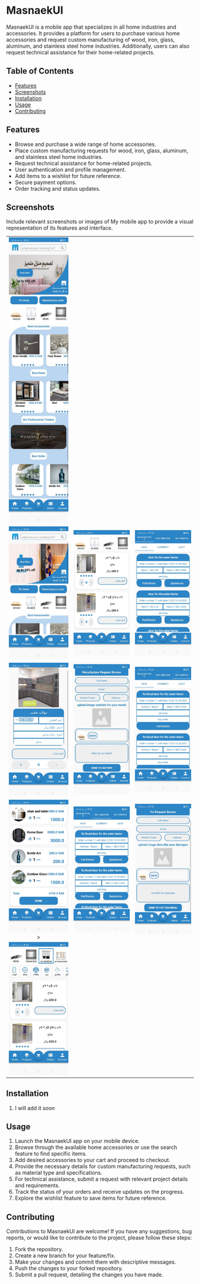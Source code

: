 # MasnaekUI

MasnaekUI is a mobile app that specializes in all home industries and accessories. It provides a platform for users to purchase various home accessories and request custom manufacturing of wood, iron, glass, aluminum, and stainless steel home industries. Additionally, users can also request technical assistance for their home-related projects.

## Table of Contents
- [Features](#features)
- [Screenshots](#screenshots)
- [Installation](#installation)
- [Usage](#usage)
- [Contributing](#contributing)

## Features

- Browse and purchase a wide range of home accessories.
- Place custom manufacturing requests for wood, iron, glass, aluminum, and stainless steel home industries.
- Request technical assistance for home-related projects.
- User authentication and profile management.
- Add items to a wishlist for future reference.
- Secure payment options.
- Order tracking and status updates.

## Screenshots

Include relevant screenshots or images of My mobile app to provide a visual representation of its features and interface.
<table>
  <tr>
    <td>
      <img src="https://github.com/alaaEzz1/MasnaekUI/blob/master/app/src/main/res/screenshots/v1/photo_2023-07-11_14-20-11%20(2).jpg" alt="Screenshot 4" width="200px">
    </td>
  </tr>
  <tr>
    <td align="center">
      <img src="https://github.com/alaaEzz1/MasnaekUI/blob/master/app/src/main/res/screenshots/v1/photo_2023-07-11_14-20-11%20(3).jpg" alt="Screenshot 1" width="200px">
    </td>
    <td align="center">
      <img src="https://github.com/alaaEzz1/MasnaekUI/blob/master/app/src/main/res/screenshots/v1/photo_2023-07-11_14-20-11.jpg" alt="Screenshot 2" width="200px">
    </td>
    <td align="center">
      <img src="https://github.com/alaaEzz1/MasnaekUI/blob/master/app/src/main/res/screenshots/v1/photo_2023-07-11_14-20-08%20(2).jpg" alt="Screenshot 2" width="200px">
    </td>
  </tr>
  <tr>
    <td align="center">
      <img src="https://github.com/alaaEzz1/MasnaekUI/blob/master/app/src/main/res/screenshots/v1/55555555555555555555.jpg" alt="Screenshot 3" width="200px">
    </td>
    <td align="center">
      <img src="https://github.com/alaaEzz1/MasnaekUI/blob/master/app/src/main/res/screenshots/v1/photo_2023-07-11_14-20-03.jpg" alt="Screenshot 4" width="200px">
    </td>
    <td align="center">
      <img src="https://github.com/alaaEzz1/MasnaekUI/blob/master/app/src/main/res/screenshots/v1/photo_2023-07-11_14-20-06.jpg" alt="Screenshot 4" width="200px">
    </td>
  </tr>
  <tr>
    <td align="center">
      <img src="https://github.com/alaaEzz1/MasnaekUI/blob/master/app/src/main/res/screenshots/v1/photo_2023-07-11_14-20-09.jpg" alt="Screenshot 3" width="200px">>
    </td>
    <td align="center">
      <img src="https://github.com/alaaEzz1/MasnaekUI/blob/master/app/src/main/res/screenshots/v1/photo_2023-07-11_14-20-07.jpg" alt="Screenshot 4" width="200px">
    </td>
    <td align="center">
      <img src="https://github.com/alaaEzz1/MasnaekUI/blob/master/app/src/main/res/screenshots/v1/photo_2023-07-11_14-20-08.jpg" alt="Screenshot 4" width="200px">
    </td>
  </tr>
  <tr>
    <td align="center">
      <img src="https://github.com/alaaEzz1/MasnaekUI/blob/master/app/src/main/res/screenshots/v1/photo_2023-07-11_14-20-10.jpg" alt="Screenshot 3" width="200px">
    </td>
  </tr>
</table>


## Installation

1. I will add it soon

## Usage

1. Launch the MasnaekUI app on your mobile device.
2. Browse through the available home accessories or use the search feature to find specific items.
3. Add desired accessories to your cart and proceed to checkout.
4. Provide the necessary details for custom manufacturing requests, such as material type and specifications.
5. For technical assistance, submit a request with relevant project details and requirements.
6. Track the status of your orders and receive updates on the progress.
7. Explore the wishlist feature to save items for future reference.

## Contributing

Contributions to MasnaekUI are welcome! If you have any suggestions, bug reports, or would like to contribute to the project, please follow these steps:

1. Fork the repository.
2. Create a new branch for your feature/fix.
3. Make your changes and commit them with descriptive messages.
4. Push the changes to your forked repository.
5. Submit a pull request, detailing the changes you have made.

